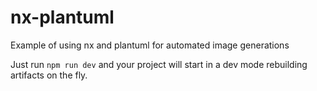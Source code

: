 # nx-plantuml
Example of using nx and plantuml for automated image generations

Just run `npm run dev` and your project will start in a dev mode rebuilding artifacts on the fly.